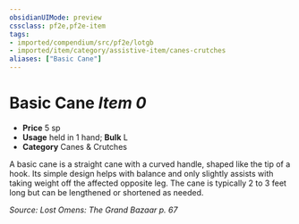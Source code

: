 ```yaml
---
obsidianUIMode: preview
cssclass: pf2e,pf2e-item
tags:
- imported/compendium/src/pf2e/lotgb
- imported/item/category/assistive-item/canes-crutches
aliases: ["Basic Cane"]
---
```

# Basic Cane *Item 0*  

- **Price** 5 sp
- **Usage** held in 1 hand; **Bulk** L
- **Category** Canes & Crutches

A basic cane is a straight cane with a curved handle, shaped like the tip of a hook. Its simple design helps with balance and only slightly assists with taking weight off the affected opposite leg. The cane is typically 2 to 3 feet long but can be lengthened or shortened as needed.

*Source: Lost Omens: The Grand Bazaar p. 67*